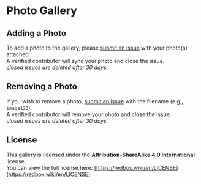# Photo Gallery

## Adding a Photo

To add a photo to the gallery, please [submit an issue](https://github.com/redboxphotos/photogallery/issues) with your photo(s) attached.  
A verified contributor will sync your photo and close the issue.  
*closed issues are deleted after 30 days.*

## Removing a Photo

If you wish to remove a photo, [submit an issue](https://github.com/redboxphotos/photogallery/issues) with the filename (e.g., `image123`).  
A verified contributor will remove your photo and close the issue.  
*closed issues are deleted after 30 days.*

## License

This gallery is licensed under the **Attribution-ShareAlike 4.0 International** license.  
You can view the full license here: [https://redbox.wiki/en/LICENSE](https://redbox.wiki/en/LICENSE).
